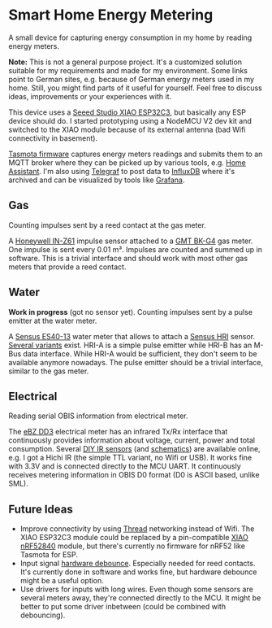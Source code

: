 # Smart Home Energy Metering

A small device for capturing energy consumption in my home by reading energy meters.

**Note:** This is not a general purpose project. It's a customized solution suitable for my requirements and made for my environment. Some links point to German sites, e.g. because of German energy meters used in my home. Still, you might find parts of it useful for yourself. Feel free to discuss ideas, improvements or your experiences with it.

This device uses a [Seeed Studio XIAO ESP32C3](https://wiki.seeedstudio.com/XIAO_ESP32C3_Getting_Started/), but basically any ESP device should do. I started prototyping using a NodeMCU V2 dev kit and switched to the XIAO module because of its external antenna (bad Wifi connectivity in basement).

[Tasmota firmware](https://tasmota.github.io/) captures energy meters readings and submits them to an MQTT broker where they can be picked up by various tools, e.g. [Home Assistant](https://www.home-assistant.io/). I'm also using [Telegraf](https://www.influxdata.com/time-series-platform/telegraf/) to post data to [InfluxDB](https://www.influxdata.com/products/influxdb/) where it's archived and can be visualized by tools like [Grafana](https://grafana.com/).

## Gas

Counting impulses sent by a reed contact at the gas meter.

A [Honeywell IN-Z61](https://process.honeywell.com/us/en/site/elster-instromet-de/produkte/gasmessung/balgengaszahler/in-z61) impulse sensor attached to a [GMT BK-G4](https://www.gmt.de/gasmessung/haushalt/bk-g-4) gas meter. One impulse is sent every 0.01 m³. Impulses are counted and summed up in software. This is a trivial interface and should work with most other gas meters that provide a reed contact.

## Water

**Work in progress** (got no sensor yet). Counting impulses sent by a pulse emitter at the water meter.

A [Sensus ES40-13](https://sensus.com/emea/de/products/420-wasserzaehler/) water meter that allows to attach a [Sensus HRI](https://sensus.com/emea/de/products/hri-sensor/) sensor. [Several variants](https://www.xylem.com/siteassets/brand/sensus/resources/data-sheets/hri-sensor-data-sheet.pdf) exist. HRI-A is a simple pulse emitter while HRI-B has an M-Bus data interface. While HRI-A would be sufficient, they don't seem to be available anymore nowadays. The pulse emitter should be a trivial interface, similar to the gas meter.

## Electrical

Reading serial OBIS information from electrical meter.

The [eBZ DD3](https://www.ebzgmbh.de/unsere-produkte) electrical meter has an infrared Tx/Rx interface that continuously provides information about voltage, current, power and total consumption. Several [DIY IR sensors](https://www.heise.de/tests/Ausprobiert-Guenstiger-IR-Lesekopf-fuer-Smart-Meter-mit-Tastmota-Firmware-7065559.html) (and [schematics](https://wiki.volkszaehler.org/hardware/controllers/ir-schreib-lesekopf)) are available online, e.g. I got a Hichi IR (the simple TTL variant, no Wifi or USB). It works fine with 3.3V and is connected directly to the MCU UART. It continuously receives metering information in OBIS D0 format (D0 is ASCII based, unlike SML).

## Future Ideas

- Improve connectivity by using [Thread](https://www.threadgroup.org/) networking instead of Wifi. The XIAO ESP32C3 module could be replaced by a pin-compatible [XIAO nRF52840](https://wiki.seeedstudio.com/XIAO_BLE/) module, but there's currently no firmware for nRF52 like Tasmota for ESP.
- Input signal [hardware debounce](https://www.digikey.de/en/articles/how-to-implement-hardware-debounce-for-switches-and-relays). Especially needed for reed contacts. It's currently done in software and works fine, but hardware debounce might be a useful option.
- Use drivers for inputs with long wires. Even though some sensors are several meters away, they're connected directly to the MCU. It might be better to put some driver inbetween (could be combined with debouncing).
